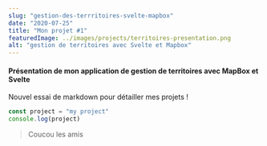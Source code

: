 ```yaml
---
slug: "gestion-des-terrritoires-svelte-mapbox"
date: "2020-07-25"
title: "Mon projet #1"
featuredImage: ../images/projects/territoires-presentation.png
alt: "gestion de territoires avec Svelte et Mapbox"
---
```


#### Présentation de mon application de gestion de territoires avec MapBox et Svelte

Nouvel essai de markdown pour détailler mes projets !

```javascript
const project = "my project"
console.log(project)
```

> Coucou les amis
